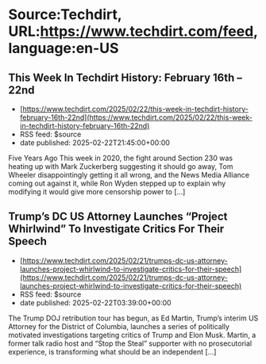 # Source:Techdirt, URL:https://www.techdirt.com/feed, language:en-US

## This Week In Techdirt History: February 16th – 22nd
 - [https://www.techdirt.com/2025/02/22/this-week-in-techdirt-history-february-16th-22nd](https://www.techdirt.com/2025/02/22/this-week-in-techdirt-history-february-16th-22nd)
 - RSS feed: $source
 - date published: 2025-02-22T21:45:00+00:00

Five Years Ago This week in 2020, the fight around Section 230 was heating up with Mark Zuckerberg suggesting it should go away, Tom Wheeler disappointingly getting it all wrong, and the News Media Alliance coming out against it, while Ron Wyden stepped up to explain why modifying it would give more censorship power to [&#8230;]

## Trump’s DC US Attorney Launches “Project Whirlwind” To Investigate Critics For Their Speech
 - [https://www.techdirt.com/2025/02/21/trumps-dc-us-attorney-launches-project-whirlwind-to-investigate-critics-for-their-speech](https://www.techdirt.com/2025/02/21/trumps-dc-us-attorney-launches-project-whirlwind-to-investigate-critics-for-their-speech)
 - RSS feed: $source
 - date published: 2025-02-22T03:39:00+00:00

The Trump DOJ retribution tour has begun, as Ed Martin, Trump&#8217;s interim US Attorney for the District of Columbia, launches a series of politically motivated investigations targeting critics of Trump and Elon Musk. Martin, a former talk radio host and &#8220;Stop the Steal&#8221; supporter with no prosecutorial experience, is transforming what should be an independent [&#8230;]

